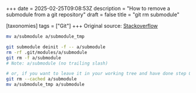 +++
date = 2025-02-25T09:08:53Z
description = "How to remove a submodule from a git repository"
draft = false
title = "git rm submodule"

[taxonomies]
tags = ["Git"]
+++
Original source: [Stackoverflow](https://stackoverflow.com/a/16162000)

```bash
mv a/submodule a/submodule_tmp

git submodule deinit -f -- a/submodule
rm -rf .git/modules/a/submodule
git rm -f a/submodule
# Note: a/submodule (no trailing slash)

# or, if you want to leave it in your working tree and have done step 0
git rm --cached a/submodule
mv a/submodule_tmp a/submodule
```
